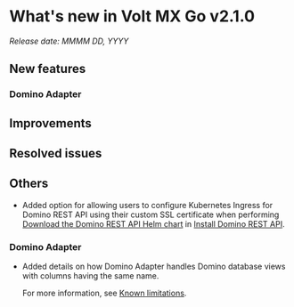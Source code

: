 # What's new in Volt MX Go v2.1.0
*Release date: MMMM DD, YYYY*

## New features

### Domino Adapter

## Improvements

## Resolved issues

## Others

- Added option for allowing users to configure Kubernetes Ingress for Domino REST API using their custom SSL certificate when performing [Download the Domino REST API Helm chart](../../tutorials/downloadhelmchart.md#1-download-the-domino-rest-api-helm-chart) in [Install Domino REST API](../../tutorials/downloadhelmchart.md).  

### Domino Adapter

- Added details on how Domino Adapter handles Domino database views with columns having the same name. 

    For more information, see [Known limitations](../knownlimitation.md#domino-database-view-with-duplicate-column-names).   